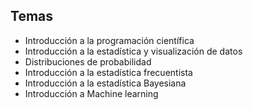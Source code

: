 
## Temas

* Introducción a la programación científica
* Introducción a la estadística y visualización de datos
* Distribuciones de probabilidad
* Introducción a la estadística frecuentista
* Introducción a la estadística Bayesiana
* Introducción a Machine learning
